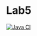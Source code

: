 # Lab5
[![Java CI](https://github.com/JamilDergham/Lab5/actions/workflows/maven.yml/badge.svg)](https://github.com/JamilDergham/Lab5/actions/workflows/maven.yml)
